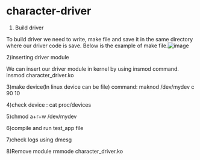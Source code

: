# character-driver
1) Build driver

To build driver we need to write, make file and save it in the same directory where our driver code is save. Below is the example of make file.![image](https://user-images.githubusercontent.com/31912867/219355951-a450789b-8b97-4225-8ce2-b8e15e3be4b1.png)

2)inserting driver module

We can insert our driver module in kernel by using insmod command. 
insmod character_driver.ko

3)make device(In linux device can be file)
command: maknod /dev/mydev c 90 10

4)check device : cat proc/devices

5)chmod a+r+w /dev/mydev

6)compile and run test_app file

7)check logs using dmesg

8)Remove module rmmode character_driver.ko

